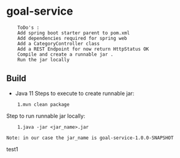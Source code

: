 # goal-service

```text
    ToDo's :
    Add spring boot starter parent to pom.xml 
    Add dependencies required for spring web 
    Add a CategoryController class
    Add a REST Endpoint for now return HttpStatus OK
    Compile and create a runnable jar .
    Run the jar locally
```
    

## Build 

- Java 11
Steps to execute to create runnable jar:
```
    1.mvn clean package
```
Step to run runnable jar locally:
```
    1.java -jar <jar_name>.jar

Note: in our case the jar_name is goal-service-1.0.0-SNAPSHOT
```

test1
